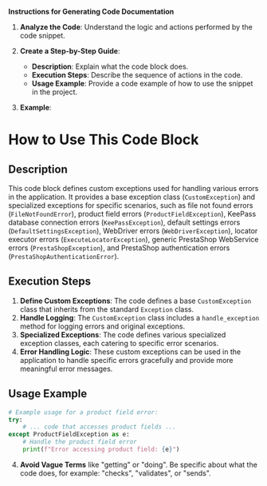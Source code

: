 **Instructions for Generating Code Documentation**

1. **Analyze the Code**: Understand the logic and actions performed by the code snippet.

2. **Create a Step-by-Step Guide**:
    - **Description**: Explain what the code block does.
    - **Execution Steps**: Describe the sequence of actions in the code.
    - **Usage Example**: Provide a code example of how to use the snippet in the project.

3. **Example**:

How to Use This Code Block
=========================================================================================

Description
-------------------------
This code block defines custom exceptions used for handling various errors in the application. It provides a base exception class (`CustomException`) and specialized exceptions for specific scenarios, such as file not found errors (`FileNotFoundError`), product field errors (`ProductFieldException`), KeePass database connection errors (`KeePassException`), default settings errors (`DefaultSettingsException`), WebDriver errors (`WebDriverException`), locator executor errors (`ExecuteLocatorException`), generic PrestaShop WebService errors (`PrestaShopException`), and PrestaShop authentication errors (`PrestaShopAuthenticationError`). 

Execution Steps
-------------------------
1. **Define Custom Exceptions**: The code defines a base `CustomException` class that inherits from the standard `Exception` class. 
2. **Handle Logging**: The `CustomException` class includes a `handle_exception` method for logging errors and original exceptions.
3. **Specialized Exceptions**: The code defines various specialized exception classes, each catering to specific error scenarios. 
4. **Error Handling Logic**: These custom exceptions can be used in the application to handle specific errors gracefully and provide more meaningful error messages.

Usage Example
-------------------------

```python
# Example usage for a product field error:
try:
    # ... code that accesses product fields ...
except ProductFieldException as e:
    # Handle the product field error
    print(f"Error accessing product field: {e}")
```

4. **Avoid Vague Terms** like "getting" or "doing". Be specific about what the code does, for example: "checks", "validates", or "sends".